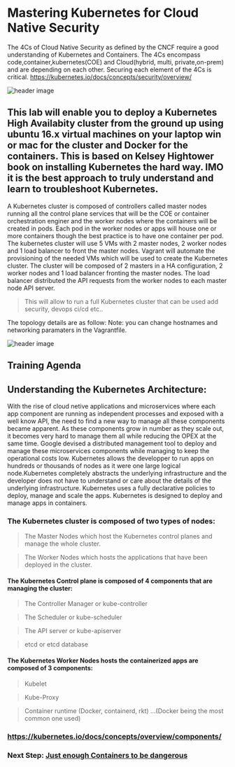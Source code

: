 # Mastering Kubernetes for Cloud Native Security
The 4Cs of Cloud Native Security as defined by the CNCF require a good understanding of Kubernetes and Containers. The 4Cs encompass code,container,kubernetes(COE) and Cloud(hybrid, multi, private,on-prem) and are depending on each other. Securing each element of the 4Cs is critical.
https://kubernetes.io/docs/concepts/security/overview/
           
   ![header image](https://github.com/dean-houari/Mastering-Kubernetes/blob/master/LAB/4c.png)
             
## This lab  will enable you to deploy a Kubernetes High Availabity cluster from the ground up using ubuntu 16.x virtual machines on your laptop win or mac for the cluster and Docker for the containers. This is based on Kelsey Hightower book on installing Kubernetes the hard way. IMO it is the best approach to truly understand and learn to troubleshoot Kubernetes.

A Kubernetes cluster is composed of controllers called master nodes running all the control plane services that will be the COE or container orchestration enginer and the worker nodes where the containers will be created in pods. Each pod in the worker nodes or apps will house one or more containers though the best practice is to have one container per pod.
The kubernetes cluster will use 5 VMs with 2 master nodes, 2 worker nodes and 1 load balancer to front the master nodes. 
Vagrant will automate the provisioning of the needed VMs which will be used to create the Kubernetes cluster. The cluster will be composed of 2 masters in a HA configuration, 2 worker nodes and 1 load balancer fronting the master nodes. The load balancer distributed the API requests from the worker nodes to each master node API server.

> This will allow to run a full Kubernetes cluster that can be used add security, devops ci/cd etc..

The topology details are as follow: 
Note: you can change hostnames and networking paramaters in the Vagrantfile.
  
  ![header image](https://github.com/dean-houari/Mastering-Kubernetes/blob/master/LAB/K8stopo.png)
  
## Training Agenda
  

## Understanding the Kubernetes Architecture:

With the rise of cloud netive applications and microservices where each app component are running as independent processes and exposed with a well know API, the need to find a new way to manage all these components became apparent. As these components grow in number as they scale out, it becomes very hard to manage them all while reducing the OPEX at the same time. Google devised a distributed management tool to deploy and manage these microservices components while managing to keep the operational costs low.
Kubernetes allows the developper to run apps on hundreds or thousands of nodes as it were one large logical node.Kubernetes completely abstracts the underlying infrastructure and the developer does not have to understand or care about the details of the underlying infrastructure. Kubernetes uses a fully declarative policies to deploy, manage and scale the apps.
Kubernetes is designed to deploy and manage apps in containers.

### The Kubernetes cluster is composed of two types of nodes:

 > The Master Nodes which host the Kubernetes control planes and manage the whole cluster.
  
 > The Worker Nodes which hosts the applications that have been deployed in the cluster.
  
#### The Kubernetes Control plane is composed of 4 components that are managing the cluster:

  > The Controller Manager or kube-controller
  
  > The Scheduler or kube-scheduler
  
  > The API server or kube-apiserver
  
  > etcd or etcd database
  
#### The Kubernetes Worker Nodes hosts the containerized apps are composed of 3 components:

  > Kubelet 
   
  > Kube-Proxy
   
  > Container runtime (Docker, containerd, rkt) ...(Docker being the most common one used)
   
### https://kubernetes.io/docs/concepts/overview/components/




### Next Step: [Just enough Containers to be dangerous](Just-Enough-Containers.md)
